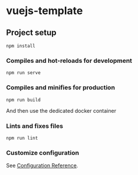 # vuejs-template

## Project setup
```
npm install
```

### Compiles and hot-reloads for development
```
npm run serve
```

### Compiles and minifies for production
```
npm run build
```
And then use the dedicated docker container

### Lints and fixes files
```
npm run lint
```

### Customize configuration
See [Configuration Reference](https://cli.vuejs.org/config/).
